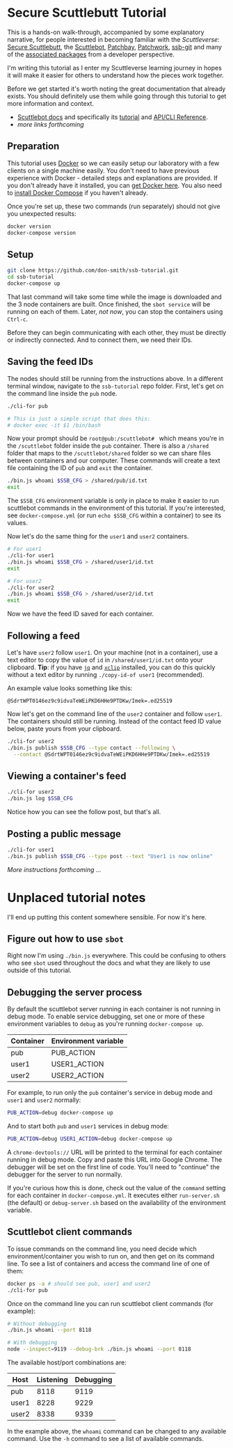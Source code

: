 # Secure Scuttlebutt Tutorial

This is a hands-on walk-through, accompanied by some explanatory narrative, for people interested in becoming familiar with the _Scuttleverse_: [Secure Scuttlebutt](http://scuttlebot.io/more/protocols/secure-scuttlebutt.html), the [Scuttlebot](http://scuttlebot.io), [Patchbay](https://github.com/ssbc/patchbay), [Patchwork](https://ssbc.github.io/patchwork/), [ssb-git](https://git.scuttlebot.io/%25n92DiQh7ietE%2BR%2BX%2FI403LQoyf2DtR3WQfCkDKlheQU%3D.sha256) and many of the [associated packages](https://github.com/ssbc) from a developer perspective.

I'm writing this tutorial as I enter my Scuttleverse learning journey in hopes it will make it easier for others to understand how the pieces work together.

Before we get started it's worth noting the great documentation that already exists. You should definitely use them while going through this tutorial to get more information and context.

* [Scuttlebot docs](https://ssbc.github.io/scuttlebot/) and specifically its [tutorial](https://ssbc.github.io/docs/scuttlebot/tutorial.html) and [API/CLI Reference](https://ssbc.github.io/scuttlebot/api.html).
* _more links forthcoming_


## Preparation

This tutorial uses [Docker](https://www.docker.com) so we can easily setup our laboratory with a few clients on a single machine easily. You don't need to have previous experience with Docker - detailed steps and explanations are provided. If you don't already have it installed, you can [get Docker here](https://docs.docker.com/engine/getstarted/step_one/#step-1-get-docker). You also need to [install Docker Compose](https://docs.docker.com/compose/install/) if you haven't already.

Once you're set up, these two commands (run separately) should not give you unexpected results:

```sh
docker version
docker-compose version
```

## Setup

```sh
git clone https://github.com/don-smith/ssb-tutorial.git
cd ssb-tutorial
docker-compose up
```

That last command will take some time while the image is downloaded and the 3 node containers are built. Once finished, the `sbot service` will be running on each of them. Later, _not now_, you can stop the containers using `Ctrl-c`.

Before they can begin communicating with each other, they must be directly or indirectly connected. And to connect them, we need their IDs.


## Saving the feed IDs

The nodes should still be running from the instructions above. In a different terminal window, navigate to the `ssb-tutorial` repo folder. First, let's get on the command line inside the `pub` node.

```sh
./cli-for pub

# This is just a simple script that does this:
# docker exec -it $1 /bin/bash
```

Now your prompt should be `root@pub:/scuttlebot# ` which means you're in the `/scuttlebot` folder inside the `pub` container. There is also a `/shared` folder that maps to the `/scuttlebot/shared` folder so we can share files between containers and our computer. These commands will create a text file containing the ID of `pub` and `exit` the container.

```sh
./bin.js whoami $SSB_CFG > /shared/pub/id.txt
exit
```

The `$SSB_CFG` environment variable is only in place to make it easier to run scuttlebot commands in the environment of this tutorial. If you're interested, see `docker-compose.yml` (or run `echo $SSB_CFG` within a container) to see its values.

Now let's do the same thing for the `user1` and `user2` containers.

```sh
# For user1
./cli-for user1
./bin.js whoami $SSB_CFG > /shared/user1/id.txt
exit

# For user2
./cli-for user2
./bin.js whoami $SSB_CFG > /shared/user2/id.txt
exit
```

Now we have the feed ID saved for each container.


## Following a feed

Let's have `user2` follow `user1`. On your machine (not in a container), use a text editor to copy the value of `id` in `/shared/user1/id.txt` onto your clipboard. **Tip**: if you have [`jq`](https://stedolan.github.io/jq/) and [`xclip`](https://github.com/astrand/xclip) installed, you can do this quickly without a text editor by running `./copy-id-of user1` (recommended).

An example value looks something like this:

```
@SdrtWPT0146ez9c9idvaTeWEiPKD6HHe9PTDKw/Imek=.ed25519
```

Now let's get on the command line of the `user2` container and follow `user1`. The containers should still be running. Instead of the contact feed ID value below, paste yours from your clipboard.

```sh
./cli-for user2
./bin.js publish $SSB_CFG --type contact --following \
  --contact @SdrtWPT0146ez9c9idvaTeWEiPKD6HHe9PTDKw/Imek=.ed25519
```


## Viewing a container's feed

```sh
./cli-for user2
./bin.js log $SSB_CFG
```

Notice how you can see the follow post, but that's all.


## Posting a public message

```sh
./cli-for user1
./bin.js publish $SSB_CFG --type post --text "User1 is now online"
```


_More instructions forthcoming ..._


# Unplaced tutorial notes

I'll end up putting this content somewhere sensible. For now it's here.

## Figure out how to use `sbot`

Right now I'm using `./bin.js` everywhere. This could be confusing to others who see `sbot` used throughout the docs and what they are likely to use outside of this tutorial.


## Debugging the server process

By default the scuttlebot server running in each container is not running in debug mode. To enable service debugging, set one or more of these environment variables to `debug` as you're running `docker-compose up`.

| Container | Environment variable |
|-----------| ---------------------|
| pub       | PUB_ACTION           |
| user1     | USER1_ACTION         |
| user2     | USER2_ACTION         |

For example, to run only the `pub` container's service in debug mode and `user1` and `user2` normally:

```sh
PUB_ACTION=debug docker-compose up
```

And to start both `pub` and `user1` services in debug mode:

```sh
PUB_ACTION=debug USER1_ACTION=debug docker-compose up
```

A `chrome-devtools://` URL will be printed to the terminal for each container running in debug mode. Copy and paste this URL into Google Chrome. The debugger will be set on the first line of code. You'll need to "continue" the debugger for the server to run normally.

If you're curious how this is done, check out the value of the `command` setting for each container in `docker-compose.yml`. It executes either `run-server.sh` (the default) or `debug-server.sh` based on the availability of the environment variable.


## Scuttlebot client commands

To issue commands on the command line, you need decide which environment/container you wish to run on, and then get on its command line. To see a list of containers and access the command line of one of them:

```sh
docker ps -a # should see pub, user1 and user2
./cli-for pub
```

Once on the command line you can run scuttlebot client commands (for example):

```sh
# Without debugging
./bin.js whoami --port 8118

# With debugging
node --inspect=9119 --debug-brk ./bin.js whoami --port 8118
```

The available host/port combinations are:

| Host  | Listening | Debugging |
|-------|-----------|-----------|
| pub   | 8118      | 9119      |
| user1 | 8228      | 9229      |
| user2 | 8338      | 9339      |

In the example above, the `whoami` command can be changed to any available command. Use the `-h` command to see a list of available commands.

